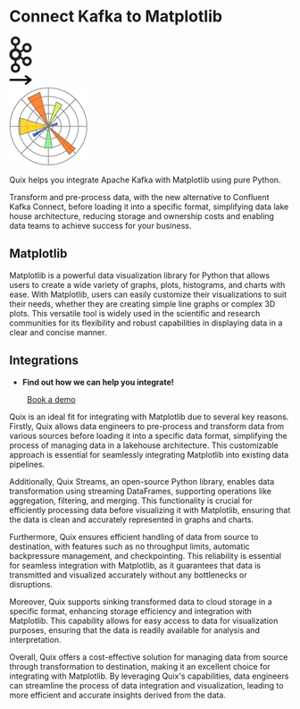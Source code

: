 # Connect Kafka to Matplotlib

<div class="connect-images cards blog-grid-card" markdown>
<div>
<img src="../images/kafka_logo.png" width="40px" />
</div>
<div>
<img src="../images/arrow.svg" width="40px" />
</div>
<div>
<img src="./images/matplotlib_1.jpg" />
</div>
</div>

Quix helps you integrate Apache Kafka with Matplotlib using pure Python.

Transform and pre-process data, with the new alternative to Confluent Kafka Connect, before loading it into a specific format, simplifying data lake house architecture, reducing storage and ownership costs and enabling data teams to achieve success for your business.

## Matplotlib

Matplotlib is a powerful data visualization library for Python that allows users to create a wide variety of graphs, plots, histograms, and charts with ease. With Matplotlib, users can easily customize their visualizations to suit their needs, whether they are creating simple line graphs or complex 3D plots. This versatile tool is widely used in the scientific and research communities for its flexibility and robust capabilities in displaying data in a clear and concise manner.

## Integrations

<div class="grid cards" markdown>

- __Find out how we can help you integrate!__

    <a class="md-button md-button--primary" href="https://quix.io/book-a-demo" target="_blank" style="margin:.5rem;">Book a demo</a>

</div>


Quix is an ideal fit for integrating with Matplotlib due to several key reasons. Firstly, Quix allows data engineers to pre-process and transform data from various sources before loading it into a specific data format, simplifying the process of managing data in a lakehouse architecture. This customizable approach is essential for seamlessly integrating Matplotlib into existing data pipelines.

Additionally, Quix Streams, an open-source Python library, enables data transformation using streaming DataFrames, supporting operations like aggregation, filtering, and merging. This functionality is crucial for efficiently processing data before visualizing it with Matplotlib, ensuring that the data is clean and accurately represented in graphs and charts.

Furthermore, Quix ensures efficient handling of data from source to destination, with features such as no throughput limits, automatic backpressure management, and checkpointing. This reliability is essential for seamless integration with Matplotlib, as it guarantees that data is transmitted and visualized accurately without any bottlenecks or disruptions.

Moreover, Quix supports sinking transformed data to cloud storage in a specific format, enhancing storage efficiency and integration with Matplotlib. This capability allows for easy access to data for visualization purposes, ensuring that the data is readily available for analysis and interpretation.

Overall, Quix offers a cost-effective solution for managing data from source through transformation to destination, making it an excellent choice for integrating with Matplotlib. By leveraging Quix's capabilities, data engineers can streamline the process of data integration and visualization, leading to more efficient and accurate insights derived from the data.

